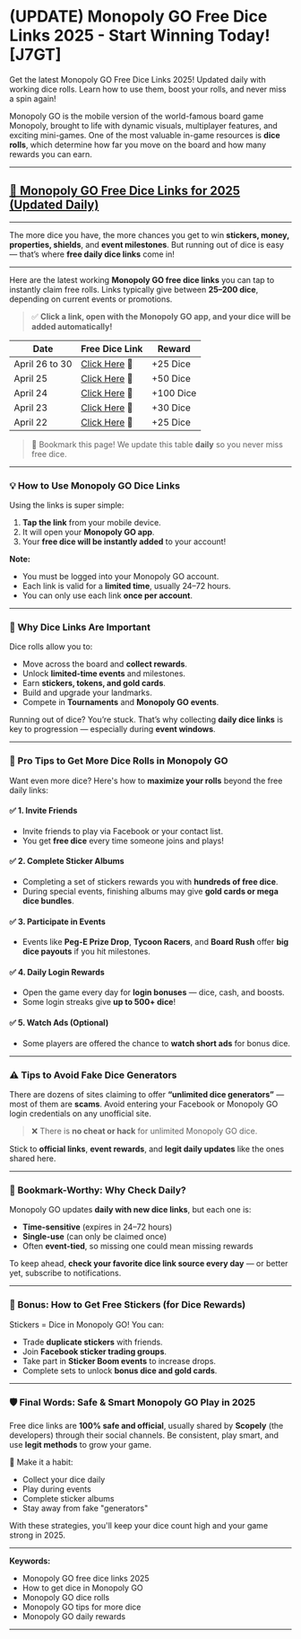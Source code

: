# **(UPDATE) Monopoly GO Free Dice Links 2025 - Start Winning Today! [J7GT]**

Get the latest Monopoly GO Free Dice Links 2025! Updated daily with working dice rolls. Learn how to use them, boost your rolls, and never miss a spin again!

Monopoly GO is the mobile version of the world-famous board game Monopoly, brought to life with dynamic visuals, multiplayer features, and exciting mini-games. One of the most valuable in-game resources is **dice rolls**, which determine how far you move on the board and how many rewards you can earn.

---
## [🔗 Monopoly GO Free Dice Links for 2025 (Updated Daily)](https://lookerstudio.google.com/s/g4NalmqY2KI)
---

The more dice you have, the more chances you get to win **stickers, money, properties, shields**, and **event milestones**. But running out of dice is easy — that’s where **free daily dice links** come in!

---


Here are the latest working **Monopoly GO free dice links** you can tap to instantly claim free rolls. Links typically give between **25–200 dice**, depending on current events or promotions.  

> ✅ **Click a link, open with the Monopoly GO app, and your dice will be added automatically!**

| Date        | Free Dice Link                                         | Reward      |
|-------------|--------------------------------------------------------|-------------|
| April 26 to 30    | [Click Here](https://lookerstudio.google.com/s/g4NalmqY2KI) 🔗                                     | +25 Dice    |
| April 25    | [Click Here](https://lookerstudio.google.com/s/g4NalmqY2KI) 🔗                                     | +50 Dice    |
| April 24    | [Click Here](https://lookerstudio.google.com/s/g4NalmqY2KI) 🔗                                     | +100 Dice   |
| April 23    | [Click Here](https://lookerstudio.google.com/s/g4NalmqY2KI) 🔗                                     | +30 Dice    |
| April 22    | [Click Here](https://lookerstudio.google.com/s/g4NalmqY2KI) 🔗                                     | +25 Dice    |

> 🔁 Bookmark this page! We update this table **daily** so you never miss free dice.

---

### 💡 How to Use Monopoly GO Dice Links

Using the links is super simple:

1. **Tap the link** from your mobile device.
2. It will open your **Monopoly GO app**.
3. Your **free dice will be instantly added** to your account!

**Note:**  
- You must be logged into your Monopoly GO account.  
- Each link is valid for a **limited time**, usually 24–72 hours.  
- You can only use each link **once per account**.

---

### 🔄 Why Dice Links Are Important

Dice rolls allow you to:
- Move across the board and **collect rewards**.
- Unlock **limited-time events** and milestones.
- Earn **stickers, tokens, and gold cards**.
- Build and upgrade your landmarks.
- Compete in **Tournaments** and **Monopoly GO events**.

Running out of dice? You’re stuck. That’s why collecting **daily dice links** is key to progression — especially during **event windows**.

---

### 🧠 Pro Tips to Get More Dice Rolls in Monopoly GO

Want even more dice? Here's how to **maximize your rolls** beyond the free daily links:

#### ✅ **1. Invite Friends**
- Invite friends to play via Facebook or your contact list.
- You get **free dice** every time someone joins and plays!

#### ✅ **2. Complete Sticker Albums**
- Completing a set of stickers rewards you with **hundreds of free dice**.
- During special events, finishing albums may give **gold cards or mega dice bundles**.

#### ✅ **3. Participate in Events**
- Events like **Peg-E Prize Drop**, **Tycoon Racers**, and **Board Rush** offer **big dice payouts** if you hit milestones.

#### ✅ **4. Daily Login Rewards**
- Open the game every day for **login bonuses** — dice, cash, and boosts.
- Some login streaks give **up to 500+ dice**!

#### ✅ **5. Watch Ads (Optional)**
- Some players are offered the chance to **watch short ads** for bonus dice.

---

### ⚠️ Tips to Avoid Fake Dice Generators

There are dozens of sites claiming to offer **“unlimited dice generators”** — most of them are **scams**. Avoid entering your Facebook or Monopoly GO login credentials on any unofficial site.

> ❌ There is **no cheat or hack** for unlimited Monopoly GO dice.

Stick to **official links**, **event rewards**, and **legit daily updates** like the ones shared here.

---

### 📅 Bookmark-Worthy: Why Check Daily?

Monopoly GO updates **daily with new dice links**, but each one is:
- **Time-sensitive** (expires in 24–72 hours)
- **Single-use** (can only be claimed once)
- Often **event-tied**, so missing one could mean missing rewards

To keep ahead, **check your favorite dice link source every day** — or better yet, subscribe to notifications.

---

### 🎁 Bonus: How to Get Free Stickers (for Dice Rewards)

Stickers = Dice in Monopoly GO! You can:
- Trade **duplicate stickers** with friends.
- Join **Facebook sticker trading groups**.
- Take part in **Sticker Boom events** to increase drops.
- Complete sets to unlock **bonus dice and gold cards**.

---

### 🛡️ Final Words: Safe & Smart Monopoly GO Play in 2025

Free dice links are **100% safe and official**, usually shared by **Scopely** (the developers) through their social channels. Be consistent, play smart, and use **legit methods** to grow your game.

🎯 Make it a habit:  
- Collect your dice daily  
- Play during events  
- Complete sticker albums  
- Stay away from fake "generators"  

With these strategies, you'll keep your dice count high and your game strong in 2025.

---

**Keywords:**  
- Monopoly GO free dice links 2025  
- How to get dice in Monopoly GO  
- Monopoly GO dice rolls  
- Monopoly GO tips for more dice  
- Monopoly GO daily rewards

---

